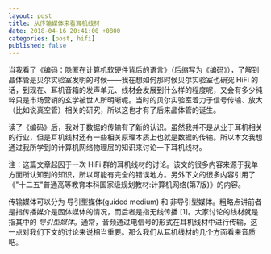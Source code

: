 ```yaml
---
layout: post
title: 从传输媒体来看耳机线材
date: 2018-04-16 20:41:00 +0800
categories: [post, hifi]
published: false
---
```


当我看了《编码：隐匿在计算机软硬件背后的语言》（后缩写为《编码》），了解到晶体管是贝尔实验室发明的时候——我在想如何那时候贝尔实验室也研究 HiFi 的话，到现在、耳机音箱的发声单元、线材会发展到什么样的程度呢，又会有多少纯粹只是市场营销的玄学被世人所明晰呢。当时的贝尔实验室着力于信号传输、放大（比如说真空管）相关的研究，所以这也才有了后来晶体管的诞生。

读了《编码》后，我对于数据的传输有了新的认识。虽然我并不是从业于耳机相关的行业，但是耳机线材还有一些相关原理本质上也就是数据的传输。所以本文我想通过我所学到的计算机网络物理层的知识来讨论一下耳机线材。

注：这篇文章起因于一次 HiFi 群的耳机线材的讨论。该文的很多内容来源于我单方面所认知到的知识，所以可能有完全的错误地方。另外下文的很多内容引用了《"十二五"普通高等教育本科国家级规划教材:计算机网络(第7版)》的内容。

传输媒体可以分为 导引型媒体(guided medium) 和 非导引型媒体。粗略点讲前者是指传播媒介是固体媒体的情况，而后者是指无线传播 [1]。大家讨论的线材就是指其中的 *导引型媒体*。通常，音频通过电信号的形式在耳机线材中进行传输，这一点对我们下文的讨论来说相当重要。那么我们从耳机线材的几个方面看来音质吧。
